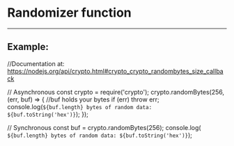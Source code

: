 # Randomizer function
-------

## Example:
//Documentation at: https://nodejs.org/api/crypto.html#crypto_crypto_randombytes_size_callback

// Asynchronous
const crypto = require('crypto');
crypto.randomBytes(256, (err, buf) => {
  //buf holds your bytes
  if (err) throw err;
      console.log(`${buf.length} bytes of random data: ${buf.toString('hex')}`);
});

// Synchronous
const buf = crypto.randomBytes(256);
console.log(
  `${buf.length} bytes of random data: ${buf.toString('hex')}`);
